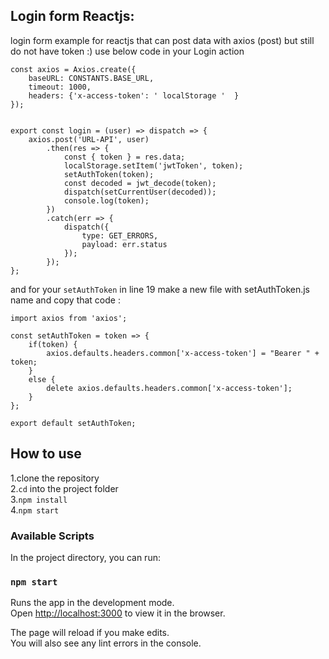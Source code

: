 ## Login form Reactjs:
login form example for reactjs that can post data with axios (post) but still do not have token :)
use below code in your Login action
```
const axios = Axios.create({
    baseURL: CONSTANTS.BASE_URL,
    timeout: 1000,
    headers: {'x-access-token': ' localStorage '  }
});


export const login = (user) => dispatch => {
    axios.post('URL-API', user)
        .then(res => {
            const { token } = res.data;
            localStorage.setItem('jwtToken', token);
            setAuthToken(token);
            const decoded = jwt_decode(token);
            dispatch(setCurrentUser(decoded));
            console.log(token);
        })
        .catch(err => {
            dispatch({
                type: GET_ERRORS,
                payload: err.status
            });
        });
};
```
and for your `setAuthToken` in line 19 make a new file with setAuthToken.js name and copy that code :
```
import axios from 'axios';

const setAuthToken = token => {
    if(token) {
        axios.defaults.headers.common['x-access-token'] = "Bearer " + token;
    }
    else {
        delete axios.defaults.headers.common['x-access-token'];
    }
};

export default setAuthToken;
```
## How to use
1.clone the repository<br/>
2.`cd` into the project folder<br/>
3.`npm install`<br/>
4.`npm start`<br/>


### Available Scripts

In the project directory, you can run:

### `npm start`

Runs the app in the development mode.<br>
Open [http://localhost:3000](http://localhost:3000) to view it in the browser.

The page will reload if you make edits.<br>
You will also see any lint errors in the console.

